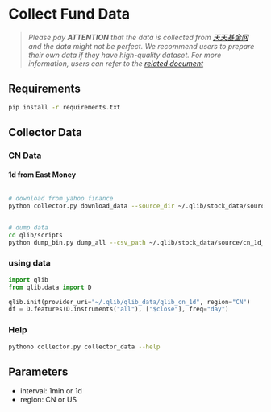 # Collect Fund Data

> *Please pay **ATTENTION** that the data is collected from [天天基金网](https://fund.eastmoney.com/) and the data might not be perfect. We recommend users to prepare their own data if they have high-quality dataset. For more information, users can refer to the [related document](https://qlib.readthedocs.io/en/latest/component/data.html#converting-csv-format-into-qlib-format)*

## Requirements

```bash
pip install -r requirements.txt
```

## Collector Data


### CN Data

#### 1d from East Money

```bash

# download from yahoo finance
python collector.py download_data --source_dir ~/.qlib/stock_data/source/cn_1d --region CN --start 2020-11-01 --end 2020-11-10 --delay 0.1 --interval 1d


# dump data
cd qlib/scripts
python dump_bin.py dump_all --csv_path ~/.qlib/stock_data/source/cn_1d_nor --qlib_dir ~/.qlib/qlib_data/qlib_cn_1d --freq day --exclude_fields date,adjclose,dividends,splits,symbol

```

### using data

```python
import qlib
from qlib.data import D

qlib.init(provider_uri="~/.qlib/qlib_data/qlib_cn_1d", region="CN")
df = D.features(D.instruments("all"), ["$close"], freq="day")
```


### Help
```bash
pythono collector.py collector_data --help
```

## Parameters

- interval: 1min or 1d
- region: CN or US
